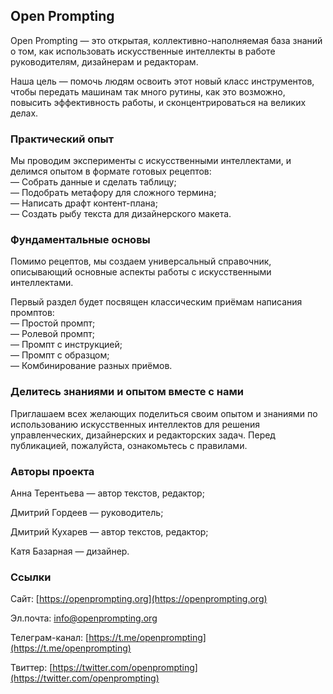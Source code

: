 ## Open Prompting

Open Prompting — это открытая, коллективно-наполняемая база знаний о том, как использовать искусственные интеллекты в работе руководителям, дизайнерам и редакторам.

Наша цель — помочь людям освоить этот новый класс инструментов, чтобы передать машинам так много рутины, как это возможно, повысить эффективность работы, и сконцентрироваться на великих делах.

### Практический опыт

Мы проводим эксперименты с искусственными интеллектами, и делимся опытом в формате готовых рецептов:  
— Собрать данные и сделать таблицу;  
— Подобрать метафору для сложного термина;  
— Написать драфт контент-плана;  
— Создать рыбу текста для дизайнерского макета.

### Фундаментальные основы

Помимо рецептов, мы создаем универсальный справочник, описывающий основные аспекты работы с искусственными интеллектами. 

Первый раздел будет посвящен классическим приёмам написания промптов:  
— Простой промпт;  
— Ролевой промпт;  
— Промпт с инструкцией;  
— Промпт с образцом;  
— Комбинирование разных приёмов.

### Делитесь знаниями и опытом вместе с нами

Приглашаем всех желающих поделиться своим опытом и знаниями по использованию искусственных интеллектов для решения управленческих, дизайнерских и редакторских задач. Перед публикацией, пожалуйста, ознакомьтесь с правилами.

### Авторы проекта

Анна Терентьева — автор текстов, редактор;

Дмитрий Гордеев — руководитель;

Дмитрий Кухарев — автор текстов, редактор;

Катя Базарная — дизайнер.

### Ссылки

Сайт: [https://openprompting.org](https://openprompting.org)

Эл.почта: [info@openprompting.org](mailto:info@openprompting.org)

Телеграм-канал: [https://t.me/openprompting](https://t.me/openprompting)

Твиттер: [https://twitter.com/openprompting](https://twitter.com/openprompting)
